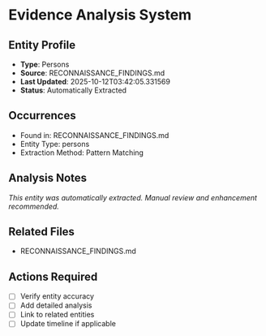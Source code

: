 # Evidence Analysis System

## Entity Profile
- **Type**: Persons
- **Source**: RECONNAISSANCE_FINDINGS.md
- **Last Updated**: 2025-10-12T03:42:05.331569
- **Status**: Automatically Extracted

## Occurrences
- Found in: RECONNAISSANCE_FINDINGS.md
- Entity Type: persons
- Extraction Method: Pattern Matching

## Analysis Notes
*This entity was automatically extracted. Manual review and enhancement recommended.*

## Related Files
- RECONNAISSANCE_FINDINGS.md

## Actions Required
- [ ] Verify entity accuracy
- [ ] Add detailed analysis
- [ ] Link to related entities
- [ ] Update timeline if applicable
